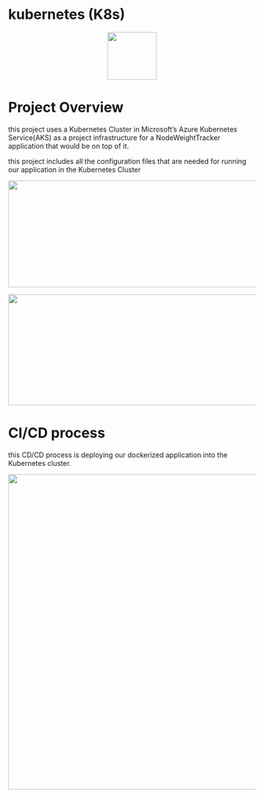 # kubernetes (K8s)

<p align="center">
  <img 
    width="100"
    height="97"
    src="https://user-images.githubusercontent.com/21116260/167299259-8f357d36-ac0e-46fd-8888-4e096950cd2e.png"
  >
</p>

# Project Overview
this project uses a Kubernetes Cluster in Microsoft’s Azure Kubernetes Service(AKS) as a project infrastructure for a NodeWeightTracker application that would be on top of it.

this project includes all the configuration files that are needed for running our application in the Kubernetes Cluster

<p align="center">
  <img 
    width="633"
    height="217"
    src="https://user-images.githubusercontent.com/21116260/167298972-fe24143a-113e-4982-a4d8-1ad90ae88a2c.png"
  >
</p>



<p align="center">
  <img 
    width="552"
    height="226"
    src="https://user-images.githubusercontent.com/21116260/167298974-7fbb5c23-6e88-40d2-9ebf-65acd7f3a8f6.png"
  >
</p>

# CI/CD process 
this CD/CD process is deploying our dockerized application into the Kubernetes cluster.

<p align="center">
  <img 
    width="640"
    height="641"
    src="https://user-images.githubusercontent.com/21116260/167298980-89e53192-a810-4c2c-84c0-365b8e72d9b1.png"
  >
</p>
